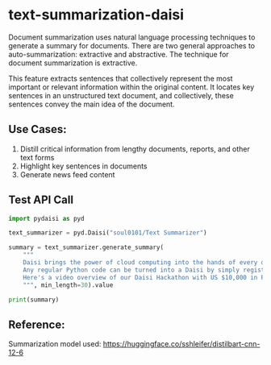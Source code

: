 # text-summarization-daisi
Document summarization uses natural language processing techniques to generate a summary for documents. There are two general approaches to auto-summarization: extractive and abstractive. The technique for document summarization is extractive.

This feature extracts sentences that collectively represent the most important or relevant information within the original content. It locates key sentences in an unstructured text document, and collectively, these sentences convey the main idea of the document. <br>

## Use Cases:
1) Distill critical information from lengthy documents, reports, and other text forms
2) Highlight key sentences in documents
3) Generate news feed content

## Test API Call
```python
import pydaisi as pyd

text_summarizer = pyd.Daisi("soul0101/Text Summarizer")

summary = text_summarizer.generate_summary(
    """
    Daisi brings the power of cloud computing into the hands of every developer, scientist, engineer by automatically deploying and creating endpoints for any function of a Python code, which can then be invoked seamlessly from any environment.
    Any regular Python code can be turned into a Daisi by simply registering its Github repository in the Daisi platform, with no need to write any specific code.
    Here's a video overview of our Daisi Hackathon with US $10,000 in Prizes!
    """, min_length=30).value

print(summary)
```
## Reference:
Summarization model used: https://huggingface.co/sshleifer/distilbart-cnn-12-6

